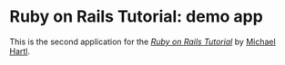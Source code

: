# Ruby on Rails Tutorial: demo app

This is the second application for the
[*Ruby on Rails Tutorial*](http://railstutorial.org/)
by [Michael Hartl](http://michaelhartl.com/).
